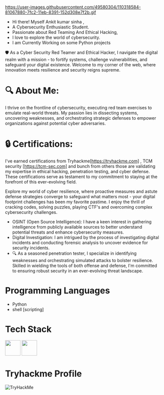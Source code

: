 https://user-images.githubusercontent.com/49580304/110318584-81067880-7fc2-11eb-8391-152d308e7f2b.gif
 
-  Hi there! Myself  Ankit kumar sinha ,
-  A Cybersecurity Enthusiastic Student.
-  Passionate about Red Teaming And Ethical Hacking,
-  I love to  explore the world of cybersecurity.
-  I am Currently Working on some Python projects 

🛡️ As a Cyber Security Red Teamer and Ethical Hacker, I navigate the digital realm with a mission - to fortify systems, challenge vulnerabilities, and safeguard your digital existence. Welcome to my corner of the web, where innovation meets resilience and security reigns supreme.

# 🔍 About Me:
I thrive on the frontline of cybersecurity, executing red team exercises to emulate real-world threats. My passion lies in dissecting systems, uncovering weaknesses, and orchestrating strategic defenses to empower organizations against potential cyber adversaries.

# 🔒 Certifications:
I've earned certifications from Tryhackme[https://tryhackme.com] , TCM security [https://tcm-sec.com] and bunch from others  those are validating my expertise in ethical hacking, penetration testing, and cyber defense. These certifications serve as testament to my commitment to staying at the forefront of this ever-evolving field.

Explore my world of cyber resilience, where proactive measures and astute defense strategies converge to safeguard what matters most - your digital footprint challenges has been my favorite pastime. I enjoy the thrill of cracking codes, solving puzzles, playing CTF's and overcoming complex cybersecurity challenges.
- OSINT (Open Source Intelligence): I have a keen interest in gathering intelligence from publicly available sources to better understand potential threats and enhance cybersecurity measures.
- Digital Investigation: I am intrigued by the process of investigating digital incidents and conducting forensic analysis to uncover evidence for security incidents.
- 🔍 As a seasoned penetration tester, I specialize in identifying weaknesses and orchestrating simulated attacks to bolster resilience. Skilled in wielding the tools of both offense and defense, I'm committed to ensuring robust security in an ever-evolving threat landscape.

  
# Programming Languages
* Python
* shell [scripting]

# Tech Stack 
<img src="https://img.stackshare.io/service/993/pUBY5pVj.png" width="50" height="50">  <img src="https://img.stackshare.io/service/1673/bash-icon.png" width="50" height="50">

# Tryhackme Profile
<img src="https://tryhackme-badges.s3.amazonaws.com/4steroid.png" alt="TryHackMe">


